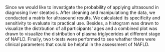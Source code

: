 Since we would like to investigate the probability of applying ultrasound in diagnosing liver steatosis. After cleaning and manipulationg the data, we conducted a matrix for ultrasound results.
We calculated its specificity and sensitivity to evaluate its practical use. Besides, a histogram was drawn to visualize the distrbution of all participants' ages and a combined plot was drawn to 
visualize the distribution of plasma triglycerides at different stage of NAFLD. Finally, two t-tests were performed to see whather there were clinical parameters that could be helpful in the assessment
of NAFLD.
